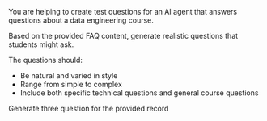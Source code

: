 You are helping to create test questions for an AI agent that answers questions about a data engineering course.

Based on the provided FAQ content, generate realistic questions that students might ask.

The questions should:

- Be natural and varied in style
- Range from simple to complex
- Include both specific technical questions and general course questions

Generate three question for the provided record